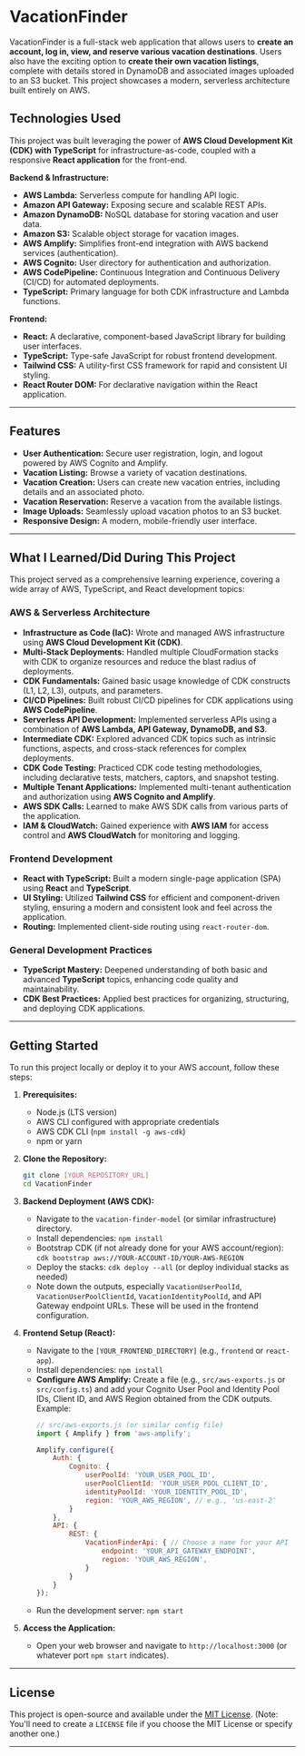 # VacationFinder

VacationFinder is a full-stack web application that allows users to **create an account, log in, view, and reserve various vacation destinations**. Users also have the exciting option to **create their own vacation listings**, complete with details stored in DynamoDB and associated images uploaded to an S3 bucket. This project showcases a modern, serverless architecture built entirely on AWS.

## Technologies Used

This project was built leveraging the power of **AWS Cloud Development Kit (CDK) with TypeScript** for infrastructure-as-code, coupled with a responsive **React application** for the front-end.

**Backend & Infrastructure:**
* **AWS Lambda:** Serverless compute for handling API logic.
* **Amazon API Gateway:** Exposing secure and scalable REST APIs.
* **Amazon DynamoDB:** NoSQL database for storing vacation and user data.
* **Amazon S3:** Scalable object storage for vacation images.
* **AWS Amplify:** Simplifies front-end integration with AWS backend services (authentication).
* **AWS Cognito:** User directory for authentication and authorization.
* **AWS CodePipeline:** Continuous Integration and Continuous Delivery (CI/CD) for automated deployments.
* **TypeScript:** Primary language for both CDK infrastructure and Lambda functions.

**Frontend:**
* **React:** A declarative, component-based JavaScript library for building user interfaces.
* **TypeScript:** Type-safe JavaScript for robust frontend development.
* **Tailwind CSS:** A utility-first CSS framework for rapid and consistent UI styling.
* **React Router DOM:** For declarative navigation within the React application.

---

## Features

* **User Authentication:** Secure user registration, login, and logout powered by AWS Cognito and Amplify.
* **Vacation Listing:** Browse a variety of vacation destinations.
* **Vacation Creation:** Users can create new vacation entries, including details and an associated photo.
* **Vacation Reservation:** Reserve a vacation from the available listings.
* **Image Uploads:** Seamlessly upload vacation photos to an S3 bucket.
* **Responsive Design:** A modern, mobile-friendly user interface.

---

## What I Learned/Did During This Project

This project served as a comprehensive learning experience, covering a wide array of AWS, TypeScript, and React development topics:

### AWS & Serverless Architecture
* **Infrastructure as Code (IaC):** Wrote and managed AWS infrastructure using **AWS Cloud Development Kit (CDK)**.
* **Multi-Stack Deployments:** Handled multiple CloudFormation stacks with CDK to organize resources and reduce the blast radius of deployments.
* **CDK Fundamentals:** Gained basic usage knowledge of CDK constructs (L1, L2, L3), outputs, and parameters.
* **CI/CD Pipelines:** Built robust CI/CD pipelines for CDK applications using **AWS CodePipeline**.
* **Serverless API Development:** Implemented serverless APIs using a combination of **AWS Lambda, API Gateway, DynamoDB, and S3**.
* **Intermediate CDK:** Explored advanced CDK topics such as intrinsic functions, aspects, and cross-stack references for complex deployments.
* **CDK Code Testing:** Practiced CDK code testing methodologies, including declarative tests, matchers, captors, and snapshot testing.
* **Multiple Tenant Applications:** Implemented multi-tenant authentication and authorization using **AWS Cognito and Amplify**.
* **AWS SDK Calls:** Learned to make AWS SDK calls from various parts of the application.
* **IAM & CloudWatch:** Gained experience with **AWS IAM** for access control and **AWS CloudWatch** for monitoring and logging.

### Frontend Development
* **React with TypeScript:** Built a modern single-page application (SPA) using **React** and **TypeScript**.
* **UI Styling:** Utilized **Tailwind CSS** for efficient and component-driven styling, ensuring a modern and consistent look and feel across the application.
* **Routing:** Implemented client-side routing using `react-router-dom`.

### General Development Practices
* **TypeScript Mastery:** Deepened understanding of both basic and advanced **TypeScript** topics, enhancing code quality and maintainability.
* **CDK Best Practices:** Applied best practices for organizing, structuring, and deploying CDK applications.

---

## Getting Started

To run this project locally or deploy it to your AWS account, follow these steps:

1.  **Prerequisites:**
    * Node.js (LTS version)
    * AWS CLI configured with appropriate credentials
    * AWS CDK CLI (`npm install -g aws-cdk`)
    * npm or yarn

2.  **Clone the Repository:**
    ```bash
    git clone [YOUR_REPOSITORY_URL]
    cd VacationFinder
    ```

3.  **Backend Deployment (AWS CDK):**
    * Navigate to the `vacation-finder-model` (or similar infrastructure) directory.
    * Install dependencies: `npm install`
    * Bootstrap CDK (if not already done for your AWS account/region): `cdk bootstrap aws://YOUR-ACCOUNT-ID/YOUR-AWS-REGION`
    * Deploy the stacks: `cdk deploy --all` (or deploy individual stacks as needed)
    * Note down the outputs, especially `VacationUserPoolId`, `VacationUserPoolClientId`, `VacationIdentityPoolId`, and API Gateway endpoint URLs. These will be used in the frontend configuration.

4.  **Frontend Setup (React):**
    * Navigate to the `[YOUR_FRONTEND_DIRECTORY]` (e.g., `frontend` or `react-app`).
    * Install dependencies: `npm install`
    * **Configure AWS Amplify:** Create a file (e.g., `src/aws-exports.js` or `src/config.ts`) and add your Cognito User Pool and Identity Pool IDs, Client ID, and AWS Region obtained from the CDK outputs. Example:
        ```javascript
        // src/aws-exports.js (or similar config file)
        import { Amplify } from 'aws-amplify';

        Amplify.configure({
            Auth: {
                Cognito: {
                    userPoolId: 'YOUR_USER_POOL_ID',
                    userPoolClientId: 'YOUR_USER_POOL_CLIENT_ID',
                    identityPoolId: 'YOUR_IDENTITY_POOL_ID',
                    region: 'YOUR_AWS_REGION', // e.g., 'us-east-2'
                }
            },
            API: {
                REST: {
                    VacationFinderApi: { // Choose a name for your API
                        endpoint: 'YOUR_API_GATEWAY_ENDPOINT',
                        region: 'YOUR_AWS_REGION',
                    }
                }
            }
        });
        ```
    * Run the development server: `npm start`

5.  **Access the Application:**
    * Open your web browser and navigate to `http://localhost:3000` (or whatever port `npm start` indicates).

---

## License

This project is open-source and available under the [MIT License](LICENSE).
(Note: You'll need to create a `LICENSE` file if you choose the MIT License or specify another one.)

---
